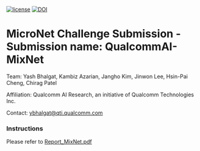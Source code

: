 [![license](https://img.shields.io/github/license/mashape/apistatus.svg)](https://github.com/yashbhalgat/QualcommAI-MicroNet-submission-MixNet/blob/master/LICENSE)
[![DOI](https://zenodo.org/badge/214482731.svg)](https://zenodo.org/badge/latestdoi/214482731)

# MicroNet Challenge Submission - Submission name: QualcommAI-MixNet
Team: Yash Bhalgat, Kambiz Azarian, Jangho Kim, Jinwon Lee, Hsin-Pai Cheng, Chirag Patel

Affiliation: Qualcomm AI Research, an initiative of Qualcomm Technologies Inc.

Contact: ybhalgat@qti.qualcomm.com

### Instructions
Please refer to [Report_MixNet.pdf](Report_MixNet.pdf)
